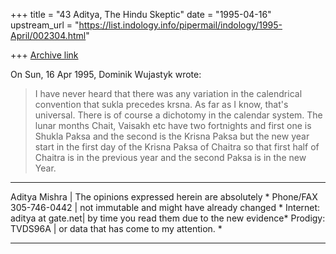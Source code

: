 +++
title = "43 Aditya, The Hindu Skeptic"
date = "1995-04-16"
upstream_url = "https://list.indology.info/pipermail/indology/1995-April/002304.html"

+++
[Archive link](https://list.indology.info/pipermail/indology/1995-April/002304.html)

On Sun, 16 Apr 1995, Dominik Wujastyk wrote:

> I have never heard that there was any variation in the calendrical
> convention that sukla precedes krsna.  As far as I know, that's
> universal.
There is of course a dichotomy in the calendar system. The lunar months 
Chait, Vaisakh etc have two fortnights and first one is Shukla Paksa and 
the second is the Krisna Paksa but the new year start in the first day of 
the Krisna Paksa of Chaitra so that first half of Chaitra is in the 
previous year and the second Paksa is in the new Year.
*************************************************************************
  Aditya Mishra          | The opinions expressed herein are absolutely *
Phone/FAX 305-746-0442   | not immutable and might have already changed *
Internet: aditya at gate.net| by time you read them due to the new evidence*
Prodigy:  TVDS96A        | or data that has come to my attention.       *
*************************************************************************






